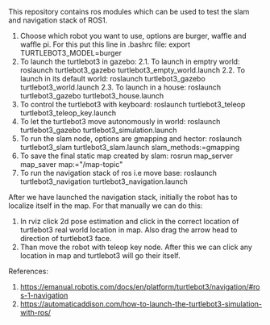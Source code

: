 This repository contains ros modules which can be used to test the slam and navigation stack of ROS1. 
1. Choose which robot you want to use, options are burger, waffle and waffle pi. For this put this line in .bashrc file:
export TURTLEBOT3_MODEL=burger
2. To launch the turtlebot3 in gazebo:
   2.1. To launch in emptry world:
        roslaunch turtlebot3_gazebo turtlebot3_empty_world.launch
   2.2. To launch in its default world:
        roslaunch turtlebot3_gazebo turtlebot3_world.launch
   2.3. To launch in a house:
        roslaunch turtlebot3_gazebo turtlebot3_house.launch
3. To control the turtlebot3 with keyboard:
   roslaunch turtlebot3_teleop turtlebot3_teleop_key.launch
4. To let the turtlebot3 move autonomously in world:
   roslaunch turtlebot3_gazebo turtlebot3_simulation.launch
5. To run the slam node, options are gmapping and hector:
   roslaunch turtlebot3_slam turtlebot3_slam.launch slam_methods:=gmapping
6. To save the final static map created by slam:
   rosrun map_server map_saver map:="/map-topic"    
7. To run the navigation stack of ros i.e move base:
   roslaunch turtlebot3_navigation turtlebot3_navigation.launch

After we have launched the navigation stack, initially the robot has to localize itself in the map. For that manually we can do this:
1. In rviz click 2d pose estimation and click in the correct location of turtlebot3   real world location in map. Also drag the arrow head to direction of turtlebot3 face.
2. Than move the robot with teleop key node. 
After this we can click any location in map and turtlebot3 will go their itself.

References: 
1. https://emanual.robotis.com/docs/en/platform/turtlebot3/navigation/#ros-1-navigation
2. https://automaticaddison.com/how-to-launch-the-turtlebot3-simulation-with-ros/
